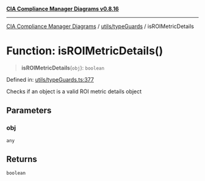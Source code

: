 [**CIA Compliance Manager Diagrams v0.8.16**](../../../README.md)

***

[CIA Compliance Manager Diagrams](../../../modules.md) / [utils/typeGuards](../README.md) / isROIMetricDetails

# Function: isROIMetricDetails()

> **isROIMetricDetails**(`obj`): `boolean`

Defined in: [utils/typeGuards.ts:377](https://github.com/Hack23/cia-compliance-manager/blob/96f4020424aba8c55d4fe94eddf596babc070968/src/utils/typeGuards.ts#L377)

Checks if an object is a valid ROI metric details object

## Parameters

### obj

`any`

## Returns

`boolean`
